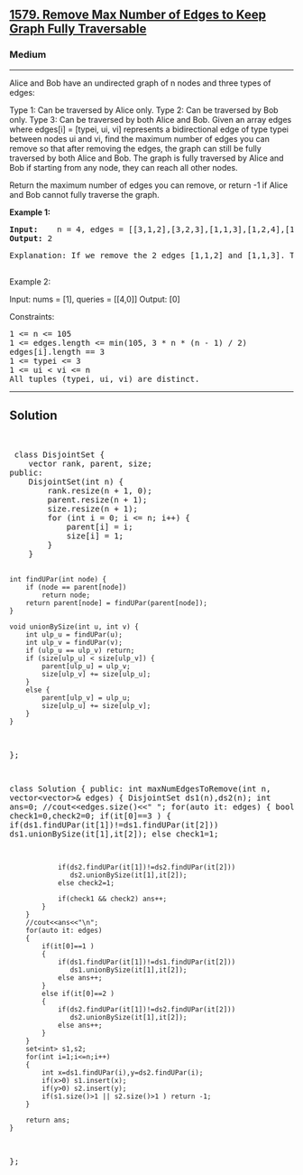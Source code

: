 
<h2><a href="https://leetcode.com/problems/remove-max-number-of-edges-to-keep-graph-fully-traversable/description/">1579. Remove Max Number of Edges to Keep Graph Fully Traversable</a></h2>
<h3>Medium</h3>
<hr>
<div><p>
Alice and Bob have an undirected graph of n nodes and three types of edges:

Type 1: Can be traversed by Alice only.
Type 2: Can be traversed by Bob only.
Type 3: Can be traversed by both Alice and Bob.
Given an array edges where edges[i] = [typei, ui, vi] represents a bidirectional edge of type typei between nodes ui and vi, find the maximum number of edges you can remove so that after removing the edges, the graph can still be fully traversed by both Alice and Bob. The graph is fully traversed by Alice and Bob if starting from any node, they can reach all other nodes.

Return the maximum number of edges you can remove, or return -1 if Alice and Bob cannot fully traverse the graph.
</p>


<p><strong>Example 1:</strong></p>
<pre><strong>Input:</strong>    n = 4, edges = [[3,1,2],[3,2,3],[1,1,3],[1,2,4],[1,1,2],[2,3,4]]
<strong>Output:</strong> 2
</pre>
<pre>
Explanation: If we remove the 2 edges [1,1,2] and [1,1,3]. The graph will still be fully traversable by Alice and Bob. Removing any additional edge will not make it so. So the maximum number of edges we can remove is 2.
  </pre>
  
Example 2:

Input: nums = [1], queries = [[4,0]]
Output: [0]
 

Constraints:
<pre>
1 <= n <= 105
1 <= edges.length <= min(105, 3 * n * (n - 1) / 2)
edges[i].length == 3
1 <= typei <= 3
1 <= ui < vi <= n
All tuples (typei, ui, vi) are distinct.
</pre>
<hr>
 <h2><strong><b>Solution</b></strong></h2>
 <br>
 <pre>
 class DisjointSet {
    vector<int> rank, parent, size;
public:
    DisjointSet(int n) {
        rank.resize(n + 1, 0);
        parent.resize(n + 1);
        size.resize(n + 1);
        for (int i = 0; i <= n; i++) {
            parent[i] = i;
            size[i] = 1;
        }
    }

    int findUPar(int node) {
        if (node == parent[node])
            return node;
        return parent[node] = findUPar(parent[node]);
    }

    void unionBySize(int u, int v) {
        int ulp_u = findUPar(u);
        int ulp_v = findUPar(v);
        if (ulp_u == ulp_v) return;
        if (size[ulp_u] < size[ulp_v]) {
            parent[ulp_u] = ulp_v;
            size[ulp_v] += size[ulp_u];
        }
        else {
            parent[ulp_v] = ulp_u;
            size[ulp_u] += size[ulp_v];
        }
    }
};


class Solution {
public:
    int maxNumEdgesToRemove(int n, vector<vector<int>>& edges) {
        DisjointSet ds1(n),ds2(n);
        int ans=0;
        //cout<<edges.size()<<" ";
        for(auto it: edges)
        {
            bool check1=0,check2=0;
            if(it[0]==3 )
            {
                if(ds1.findUPar(it[1])!=ds1.findUPar(it[2]))
                   ds1.unionBySize(it[1],it[2]); 
                else check1=1;

                if(ds2.findUPar(it[1])!=ds2.findUPar(it[2]))
                   ds2.unionBySize(it[1],it[2]);
                else check2=1;

                if(check1 && check2) ans++;
            }   
        }
        //cout<<ans<<"\n";
        for(auto it: edges)
        {
            if(it[0]==1 )
            {
                if(ds1.findUPar(it[1])!=ds1.findUPar(it[2]))
                   ds1.unionBySize(it[1],it[2]);
                else ans++;
            }
            else if(it[0]==2 )
            {
                if(ds2.findUPar(it[1])!=ds2.findUPar(it[2]))
                   ds2.unionBySize(it[1],it[2]);
                else ans++;
            } 
        }
        set<int> s1,s2;
        for(int i=1;i<=n;i++)
        {
            int x=ds1.findUPar(i),y=ds2.findUPar(i);
            if(x>0) s1.insert(x); 
            if(y>0) s2.insert(y);
            if(s1.size()>1 || s2.size()>1 ) return -1;
        }

        return ans;
    }
};
 </pre>


